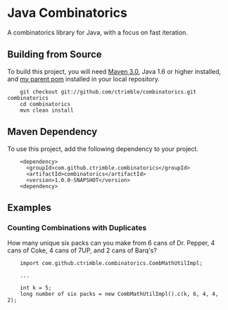 # Java Combinatorics

  A combinatorics library for Java, with a focus on fast iteration.

## Building from Source

  To build this project, you will need [Maven 3.0](http://maven.apache.org/), Java 1.6 or higher installed, and [my parent pom](https://github.com/ctrimble/parent-pom) installed in your local repository.

        git checkout git://github.com/ctrimble/combinatorics.git combinatorics
        cd combinatorics
        mvn clean install

## Maven Dependency

  To use this project, add the following dependency to your project.

        <dependency>
          <groupId>com.github.ctrimble.combinatorics</groupId>
          <artifactId>combinatorics</artifactId>
          <version>1.0.0-SNAPSHOT</version>
        <dependency>

## Examples

### Counting Combinations with Duplicates

  How many unique six packs can you make from 6 cans of Dr. Pepper, 4 cans of Coke, 4 cans of 7UP, and 2 cans of Barq's?

        import com.github.ctrimble.combinatorics.CombMathUtilImpl;
        
        ...
        
        int k = 5;
        long number of six packs = new CombMathUtilImpl().c(k, 6, 4, 4, 2);


